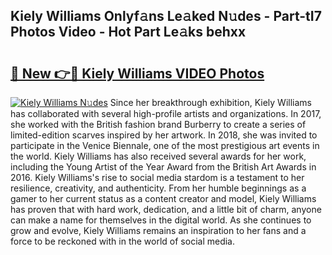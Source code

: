 ## Kiely Williams Onlyf𝚊ns Le𝚊ked N𝚞des - Part-tI7 Photos Video - Hot Part Le𝚊ks behxx

# <h2><a href="http://ab99986.deff.icu/?id=Kiely+Williams">🔗 New 👉🔴 Kiely Williams VIDEO Photos</a></h2>

[![Kiely Williams N𝚞des](https://i.imgur.com/rIISA9y.gif)](http://ab99986.deff.icu/?id=Kiely+Williams)
Since her breakthrough exhibition, Kiely Williams has collaborated with several high-profile artists and organizations. In 2017, she worked with the British fashion brand Burberry to create a series of limited-edition scarves inspired by her artwork. In 2018, she was invited to participate in the Venice Biennale, one of the most prestigious art events in the world. Kiely Williams has also received several awards for her work, including the Young Artist of the Year Award from the British Art Awards in 2016. Kiely Williams's rise to social media stardom is a testament to her resilience, creativity, and authenticity. From her humble beginnings as a gamer to her current status as a content creator and model, Kiely Williams has proven that with hard work, dedication, and a little bit of charm, anyone can make a name for themselves in the digital world. As she continues to grow and evolve, Kiely Williams remains an inspiration to her fans and a force to be reckoned with in the world of social media.
